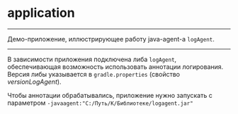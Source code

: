 # application
***
Демо-приложение, иллюстрирующее работу java-agent-а `logAgent`.
***
В зависимости приложения подключена либа `logAgent`, обеспечивающая возможность использовать
аннотации логирования. Версия либы указывается в `gradle.properties` (свойство _versionLogAgent_).

Чтобы аннотации обрабатывались, приложение нужно запускать с параметром `-javaagent:"C:/Путь/К/Библиотеке/logagent.jar"`